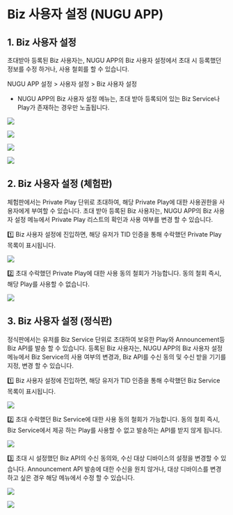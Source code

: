 # Biz 사용자 설정 (NUGU APP)

## 1. Biz 사용자 설정

초대받아 등록된 Biz 사용자는, NUGU APP의 Biz 사용자 설정에서 초대 시 등록했던 정보를 수정 하거나, 사용 철회를 할 수 있습니다.

NUGU APP 설정 > 사용자 설정 > Biz 사용자 설정

* NUGU APP의 Biz 사용자 설정 메뉴는, 초대 받아 등록되어 있는 Biz Service나 Play가 존재하는 경우만 노출됩니다.

![](../../../.gitbook/assets/app1.jpg)

![](../../../.gitbook/assets/app2.jpg)

![](../../../.gitbook/assets/app3.jpg)

![](../../../.gitbook/assets/app4.jpg)

## 2. Biz 사용자 설정 (체험판)

체험판에서는 Private Play 단위로 초대하여, 해당 Private Play에 대한 사용권한을 사용자에게 부여할 수 있습니다. 초대 받아 등록된 Biz 사용자는, NUGU APP의 Biz 사용자 설정 메뉴에서 Private Play 리스트의 확인과 사용 여부를 변경 할 수 있습니다.

1️⃣ Biz 사용자 설정에 진입하면, 해당 유저가 TID 인증을 통해 수락했던 Private Play 목록이 표시됩니다.

![](../../../.gitbook/assets/app체험판1.jpg)

2️⃣ 초대 수락했던 Private Play에 대한 사용 동의 철회가 가능합니다. 동의 철회 즉시, 해당 Play를 사용할 수 없습니다.

![](../../../.gitbook/assets/app체험판2.jpg)

## 3. Biz 사용자 설정 (정식판)

정식판에서는 유저를 Biz Service 단위로 초대하여 보유한 Play와 Announcement등 Biz API를 발송 할 수 있습니다. 등록된 Biz 사용자는, NUGU APP의 Biz 사용자 설정 메뉴에서 Biz Service의 사용 여부의 변경과, Biz API를 수신 동의 및 수신 받을 기기를 지정, 변경 할 수 있습니다.

1️⃣ Biz 사용자 설정에 진입하면, 해당 유저가 TID 인증을 통해 수락했던 Biz Service 목록이 표시됩니다.

![](../../../.gitbook/assets/app정식판1.jpg)

2️⃣ 초대 수락했던 Biz Service에 대한 사용 동의 철회가 가능합니다. 동의 철회 즉시, Biz Service에서 제공 하는 Play를 사용할 수 없고 발송하는 API를 받지 않게 됩니다.

![](../../../.gitbook/assets/app정식판2.jpg)

3️⃣ 초대 시 설정했던 Biz API의 수신 동의와, 수신 대상 디바이스의 설정을 변경할 수 있습니다. Announcement API 발송에 대한 수신을 원치 않거나, 대상 디바이스를 변경하고 싶은 경우 해당 메뉴에서 수정 할 수 있습니다.

![](../../../.gitbook/assets/app정식판3.jpg)

![](../../../.gitbook/assets/app정식판4.jpg)

##
